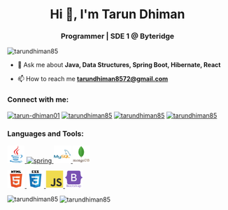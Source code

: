<h1 align="center">Hi 👋, I'm Tarun Dhiman</h1>
<h3 align="center">Programmer | SDE 1 @ Byteridge </h3>

<p align="left"> <img src="https://komarev.com/ghpvc/?username=tarundhiman85&label=Profile%20views&color=0e75b6&style=flat" alt="tarundhiman85" /> </p>


- 💬 Ask me about **Java, Data Structures, Spring Boot, Hibernate, React**

- 📫 How to reach me **tarundhiman8572@gmail.com**

<h3 align="left">Connect with me:</h3>
<p align="left">
<a href="https://linkedin.com/in/tarun-dhiman01" target="blank"><img align="center" src="https://raw.githubusercontent.com/rahuldkjain/github-profile-readme-generator/master/src/images/icons/Social/linked-in-alt.svg" alt="tarun-dhiman01" height="30" width="40" /></a>
<a href="https://www.codechef.com/users/tarundhiman85" target="blank"><img align="center" src="https://cdn.jsdelivr.net/npm/simple-icons@3.1.0/icons/codechef.svg" alt="tarundhiman85" height="30" width="40" /></a>
<a href="https://www.hackerrank.com/tarundhiman85" target="blank"><img align="center" src="https://raw.githubusercontent.com/rahuldkjain/github-profile-readme-generator/master/src/images/icons/Social/hackerrank.svg" alt="tarundhiman85" height="30" width="40" /></a>
<a href="https://auth.geeksforgeeks.org/user/tarundhiman85" target="blank"><img align="center" src="https://raw.githubusercontent.com/rahuldkjain/github-profile-readme-generator/master/src/images/icons/Social/geeks-for-geeks.svg" alt="tarundhiman85" height="30" width="40" /></a>
</p>

<h3 align="left">Languages and Tools:</h3>
<p align="left"> 
 <a href="https://www.java.com" target="_blank" rel="noreferrer"> <img src="https://raw.githubusercontent.com/devicons/devicon/master/icons/java/java-original.svg" alt="java" width="40" height="40"/> </a>
 <a href="https://spring.io/" target="_blank" rel="noreferrer"> <img src="https://www.vectorlogo.zone/logos/springio/springio-icon.svg" alt="spring" width="40" height="40"/>
 <a href="https://www.mysql.com/" target="_blank" rel="noreferrer"> <img src="https://raw.githubusercontent.com/devicons/devicon/master/icons/mysql/mysql-original-wordmark.svg" alt="mysql" width="40" height="40"/> </a> 
 <a href="https://www.mongodb.com/" target="_blank" rel="noreferrer"> <img src="https://raw.githubusercontent.com/devicons/devicon/master/icons/mongodb/mongodb-original-wordmark.svg" alt="mongodb" width="40" height="40"/> </a> 
 
   
<a href="https://www.w3.org/html/" target="_blank" rel="noreferrer"> <img src="https://raw.githubusercontent.com/devicons/devicon/master/icons/html5/html5-original-wordmark.svg" alt="html5" width="40" height="40"/> </a> 
<a href="https://www.w3schools.com/css/" target="_blank" rel="noreferrer"> <img src="https://raw.githubusercontent.com/devicons/devicon/master/icons/css3/css3-original-wordmark.svg" alt="css3" width="40" height="40"/> </a> 
<a href="https://developer.mozilla.org/en-US/docs/Web/JavaScript" target="_blank" rel="noreferrer"> <img src="https://raw.githubusercontent.com/devicons/devicon/master/icons/javascript/javascript-original.svg" alt="javascript" width="40" height="40"/> </a>
<a href="https://getbootstrap.com" target="_blank" rel="noreferrer"> <img src="https://raw.githubusercontent.com/devicons/devicon/master/icons/bootstrap/bootstrap-plain-wordmark.svg" alt="bootstrap" width="40" height="40"/> </a> 
  
</p>


<p><img align="left" src="https://github-readme-stats.vercel.app/api/top-langs?username=tarundhiman85&show_icons=true&locale=en&layout=compact" alt="tarundhiman85" /></p>

<p>&nbsp;<img align="center" src="https://github-readme-stats.vercel.app/api?username=tarundhiman85&show_icons=true&locale=en" alt="tarundhiman85" /></p>

<!-- <p><img align="center" src="https://github-readme-streak-stats.herokuapp.com/?user=tarundhiman85&" alt="tarundhiman85" /></p> -->
